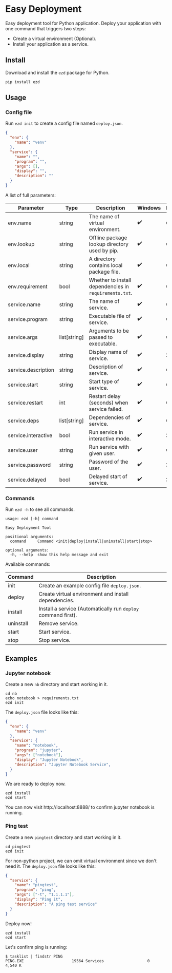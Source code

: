 # Easy Deployment

Easy deployment tool for Python application. Deploy your application with one command that triggers two steps:

- Create a virtual environment (Optional).
- Install your application as a service.

## Install

Download and install the `ezd` package for Python.

```
pip install ezd
```

## Usage

### Config file

Run `ezd init` to create a config file named `deploy.json`.

```json
{
  "env": {
    "name": "venv"
  },
  "service": {
    "name": "",
    "program": "",
    "args": [],
    "display": "",
    "description": ""
  }
}
```

A list of full parameters:

| Parameter           | Type         | Description                                            | Windows            | Linux              |
|---------------------|--------------|--------------------------------------------------------|--------------------|--------------------|
| env.name            | string       | The name of virtual environment.                       | :heavy_check_mark: | :heavy_check_mark: |
| env.lookup          | string       | Offline package lookup directory used by pip.          | :heavy_check_mark: | :heavy_check_mark: |
| env.local           | string       | A directory contains local package file.               | :heavy_check_mark: | :heavy_check_mark: |
| env.requirement     | bool         | Whether to install dependencies in `requirements.txt`. | :heavy_check_mark: | :heavy_check_mark: |
| service.name        | string       | The name of service.                                   | :heavy_check_mark: | :heavy_check_mark: |
| service.program     | string       | Executable file of service.                            | :heavy_check_mark: | :heavy_check_mark: |
| service.args        | list[string] | Arguments to be passed to executable.                  | :heavy_check_mark: | :heavy_check_mark: |
| service.display     | string       | Display name of service.                               | :heavy_check_mark: | :x:                |
| service.description | string       | Description of service.                                | :heavy_check_mark: | :heavy_check_mark: |
| service.start       | string       | Start type of service.                                 | :heavy_check_mark: | :heavy_check_mark: |
| service.restart     | int          | Restart delay (seconds) when service failed.           | :heavy_check_mark: | :heavy_check_mark: |
| service.deps        | list[string] | Dependencies of service.                               | :heavy_check_mark: | :heavy_check_mark: |
| service.interactive | bool         | Run service in interactive mode.                       | :heavy_check_mark: | :x:                |
| service.user        | string       | Run service with given user.                           | :heavy_check_mark: | :heavy_check_mark: |
| service.password    | string       | Password of the user.                                  | :heavy_check_mark: | :x:                |
| service.delayed     | bool         | Delayed start of service.                              | :heavy_check_mark: | :x:                |


### Commands

Run `ezd -h` to see all commands.

```
usage: ezd [-h] command

Easy Deployment Tool

positional arguments:
  command     Command <init|deploy|install|uninstall|start|stop>

optional arguments:
  -h, --help  show this help message and exit
```

Available commands:

| Command   | Description                                                   |
|-----------|---------------------------------------------------------------|
| init      | Create an example config file `deploy.json`.                  |
| deploy    | Create virtual environment and install dependencies.          |
| install   | Install a service (Automatically run `deploy` command first). |
| uninstall | Remove service.                                               |
| start     | Start service.                                                |
| stop      | Stop service.                                                 |

## Examples

### Jupyter notebook

Create a new `nb` directory and start working in it.

```shell
cd nb
echo notebook > requirements.txt
ezd init
```

The `deploy.json` file looks like this:

```json
{
  "env": {
    "name": "venv"
  },
  "service": {
    "name": "notebook",
    "program": "jupyter",
    "args": ["notebook"],
    "display": "Jupyter Notebook",
    "description": "Jupyter Notebook Service",
  }
}
```

We are ready to deploy now.

```shell
ezd install
ezd start
```

You can now visit http://localhost:8888/ to confirm jupyter notebook is running.

### Ping test

Create a new `pingtest` directory and start working in it.

```shell
cd pingtest
ezd init
```

For non-python project, we can omit virtual environment since we don't need it. The `deploy.json` file looks like this:

```json
{
  "service": {
    "name": "pingtest",
    "program": "ping",
    "args": ["-t", "1.1.1.1"],
    "display": "Ping it",
    "description": "A ping test service"
  }
}
```

Deploy now!

```shell
ezd install
ezd start
```

Let's confirm ping is running:

```shell
$ tasklist | findstr PING
PING.EXE                     19564 Services                   0      4,540 K
```
